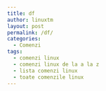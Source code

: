 ```yaml
---
title: df
author: linuxtm
layout: post
permalink: /df/
categories:
  - Comenzi
tags:
  - comenzi linux
  - comenzi linux de la a la z
  - lista comenzi linux
  - toate comenzile linux
---
```

